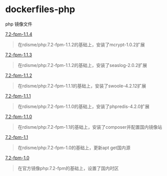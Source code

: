 # dockerfiles-php
php 镜像文件

[7.2-fpm-1.1.4](https://github.com/rdisme/dockerfiles/blob/master/php/releases/Dockerfile-7.2-fpm-1.1.4)
> 在rdisme/php:7.2-fpm-1.1.2的基础上，安装了mcrypt-1.0.2扩展

[7.2-fpm-1.1.3](https://github.com/rdisme/dockerfiles/blob/master/php/releases/Dockerfile-7.2-fpm-1.1.3)
> 在rdisme/php:7.2-fpm-1.1.2的基础上，安装了seaslog-2.0.2扩展

[7.2-fpm-1.1.2](https://github.com/rdisme/dockerfiles/blob/master/php/releases/Dockerfile-7.2-fpm-1.1.2)
> 在rdisme/php:7.2-fpm-1.1.1的基础上，安装了swoole-4.2.12扩展

[7.2-fpm-1.1.1](https://github.com/rdisme/dockerfiles/blob/master/php/releases/Dockerfile-7.2-fpm-1.1.1)
> 在rdisme/php:7.2-fpm-1.1.0的基础上，安装了phpredis-4.2.0扩展

[7.2-fpm-1.1.0](https://github.com/rdisme/dockerfiles/blob/master/php/releases/Dockerfile-7.2-fpm-1.1.0)
> 在rdisme/php:7.2-fpm-1.1的基础上，安装了composer并配置国内镜像站

[7.2-fpm-1.1](https://github.com/rdisme/dockerfiles/blob/master/php/releases/Dockerfile-7.2-fpm-1.1)
> 在rdisme/php:7.2-fpm-1.0的基础上，更新apt get国内源

[7.2-fpm-1.0](https://github.com/rdisme/dockerfiles/blob/master/php/releases/Dockerfile-7.2-fpm-1.0)
> 在官方镜像php:7.2-fpm的基础上，设置了国内时区